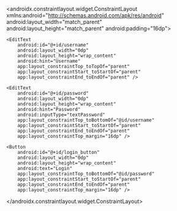 <!-- activity_login.xml -->
<androidx.constraintlayout.widget.ConstraintLayout xmlns:android="http://schemas.android.com/apk/res/android"
    android:layout_width="match_parent"
    android:layout_height="match_parent"
    android:padding="16dp">

    <EditText
        android:id="@+id/username"
        android:layout_width="0dp"
        android:layout_height="wrap_content"
        android:hint="Username"
        app:layout_constraintTop_toTopOf="parent"
        app:layout_constraintStart_toStartOf="parent"
        app:layout_constraintEnd_toEndOf="parent" />

    <EditText
        android:id="@+id/password"
        android:layout_width="0dp"
        android:layout_height="wrap_content"
        android:hint="Password"
        android:inputType="textPassword"
        app:layout_constraintTop_toBottomOf="@id/username"
        app:layout_constraintStart_toStartOf="parent"
        app:layout_constraintEnd_toEndOf="parent"
        app:layout_constraintTop_margin="16dp" />

    <Button
        android:id="@+id/login_button"
        android:layout_width="0dp"
        android:layout_height="wrap_content"
        android:text="Login"
        app:layout_constraintTop_toBottomOf="@id/password"
        app:layout_constraintStart_toStartOf="parent"
        app:layout_constraintEnd_toEndOf="parent"
        app:layout_constraintTop_margin="16dp" />

</androidx.constraintlayout.widget.ConstraintLayout>
